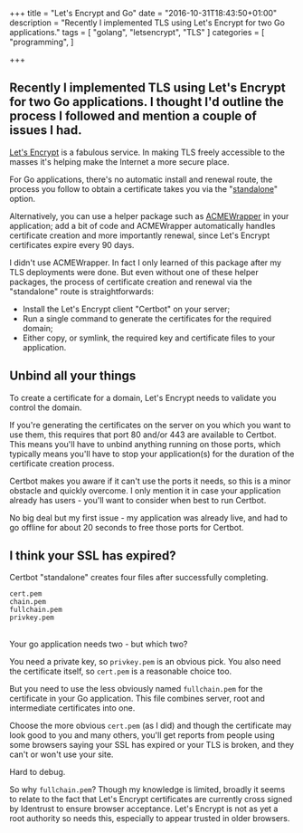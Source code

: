+++
title = "Let's Encrypt and Go"
date = "2016-10-31T18:43:50+01:00"
description = "Recently I implemented TLS using Let's Encrypt for two Go applications."
tags = [
    "golang",
    "letsencrypt",
    "TLS"
]
categories = [
    "programming",
]

+++

## Recently I implemented TLS using Let's Encrypt for two Go applications. I thought I'd outline the process I followed and mention a couple of issues I had.

[Let's Encrypt](https://letsencrypt.org/) is a fabulous service. In making TLS freely accessible to the masses it's helping make the Internet a more secure place.

For Go applications, there's no automatic install and renewal route, the process you follow to obtain a certificate takes you via the "[standalone](http://letsencrypt.readthedocs.io/en/latest/using.html#standalone)" option. 

Alternatively, you can use a helper package such as [ACMEWrapper](https://github.com/dkumor/acmewrapper) in your application; add a bit of code and ACMEWrapper automatically handles certificate creation and more importantly renewal, since Let's Encrypt certificates expire every 90 days. 

I didn't use ACMEWrapper. In fact I only learned of this package after my TLS deployments were done. But even without one of these helper packages, the process of certificate creation and renewal via the "standalone" route is straightforwards:

* Install the Let's Encrypt client "Certbot" on your server;
* Run a single command to generate the certificates for the required domain;
* Either copy, or symlink, the required key and certificate files to your application.

## Unbind all your things

To create a certificate for a domain, Let's Encrypt needs to validate you control the domain. 

If you're generating the certificates on the server on you which you want to use them, this requires that port 80 and/or 443 are available to Certbot. This means you'll have to unbind anything running on those ports, which typically means you'll have to stop your application(s) for the duration of the certificate creation process.

Certbot makes you aware if it can't use the ports it needs, so this is a minor obstacle and quickly overcome. I only mention it in case your application already has users - you'll want to consider when best to run Certbot.

No big deal but my first issue - my application was already live, and had to go offline for about 20 seconds to free those ports for Certbot.

## I think your SSL has expired?

Certbot "standalone" creates four files after successfully completing.

```
cert.pem
chain.pem
fullchain.pem
privkey.pem
```
<br/>
Your go application needs two - but which two?

You need a private key, so `privkey.pem` is an obvious pick. You also need the certificate itself, so `cert.pem` is a reasonable choice too. 

But you need to use the less obviously named `fullchain.pem` for the certificate in your Go application. This file combines server, root and intermediate certificates into one.

Choose the more obvious `cert.pem` (as I did) and though the certificate may look good to you and many others, you'll get reports from people using some browsers saying your SSL has expired or your TLS is broken, and they can't or won't use your site. 

Hard to debug.

So why `fullchain.pem`? Though my knowledge is limited, broadly it seems to relate to the fact that Let's Encrypt certificates are currently cross signed by Identrust to ensure browser acceptance. Let's Encrypt is not as yet a root authority so needs this, especially to appear trusted in older browsers.

















